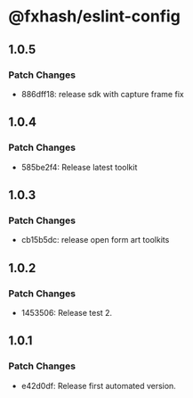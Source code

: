 # @fxhash/eslint-config

## 1.0.5

### Patch Changes

- 886dff18: release sdk with capture frame fix

## 1.0.4

### Patch Changes

- 585be2f4: Release latest toolkit

## 1.0.3

### Patch Changes

- cb15b5dc: release open form art toolkits

## 1.0.2

### Patch Changes

- 1453506: Release test 2.

## 1.0.1

### Patch Changes

- e42d0df: Release first automated version.
